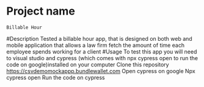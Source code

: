 # Project name 
	Billable Hour
#Description
Tested  a billable hour app, that is  designed on both web and mobile application that allows a law firm fetch the amount of time each employee spends working for a client
#Usage
To test this app  you will need to visual studio and cypress (which comes with npx cypress open to run the code on google)installed on your computer
Clone this repository  https://csvdemomockappp.bundlewallet.com
Open cypress on google
Npx cypress open
Run the code on cypress

